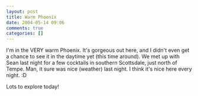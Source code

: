```yaml
---
layout: post
title: Warm Phoenix
date: 2004-05-14 09:06
comments: true
categories: []
---
```

I'm in the VERY warm Phoenix. It's gorgeous out here, and I didn't even get a chance to see it in the daytime yet (this time around). We met up with Sean last night for a few cocktails in southern Scottsdale, just north of Tempe. Man, it sure was nice (weather) last night. I think it's nice here every night. :D

Lots to explore today!
